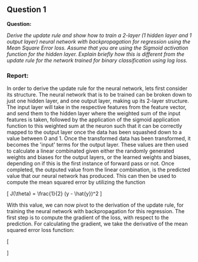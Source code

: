 ## Question 1

**Question:** 

*Derive the update rule and show how to train a 2-layer (1 hidden layer and 1 output layer) neural network with 
backpropagation  for  regression  using  the  Mean  Square  Error  loss.  Assume  that  you  are  using  the  Sigmoid 
activation function for the hidden layer. Explain briefly how this is different from the update rule for the network 
trained for binary classification using log loss.*


### Report:

In order to derive the update rule for the neural network, lets first consider its structure. The neural network that is to be trained can be broken down to just one hidden layer, and one output layer, making up its 2-layer structure. The input layer will take in the respective features from the feature vector, and send them to the hidden layer where the weighted sum of the input features is taken, followed by the application of the sigmoid application function to this weighted sum at the neuron such that it can be correctly mapped to the output layer once the data has been squashed down to a value between 0 and 1. Once the transformed data has been transformed, it becomes the 'input' terms for the output layer. These values are then used to calculate a linear combinated given either the randomly generated weights and biases for the output layers, or the learned weights and biases, depending on if this is the first instance of forward pass or not. Once completed, the outputed value from the linear combination, is the predicted value that our neural network has produced. This can then be used to compute the mean squared error by utilizing the function 

\[
J(\theta) = \frac{1}{2} (y - \hat{y})^2
\]

With this value, we can now pivot to the derivation of the update rule, for training the neural network with backpropagation for this regression. The first step is to compute the gradient of the loss, with respect to the prediction. For calculating the gradient, we take the derivative of the mean squared error loss function:

\[
    
\]
